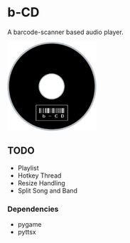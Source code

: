 # b-CD
A barcode-scanner based audio player.

<img src="b-cd_logo.png" alt="Logo" style="width: 200px;"/>

## TODO
- Playlist
- Hotkey Thread
- Resize Handling
- Split Song and Band

### Dependencies
- pygame
- pyttsx
